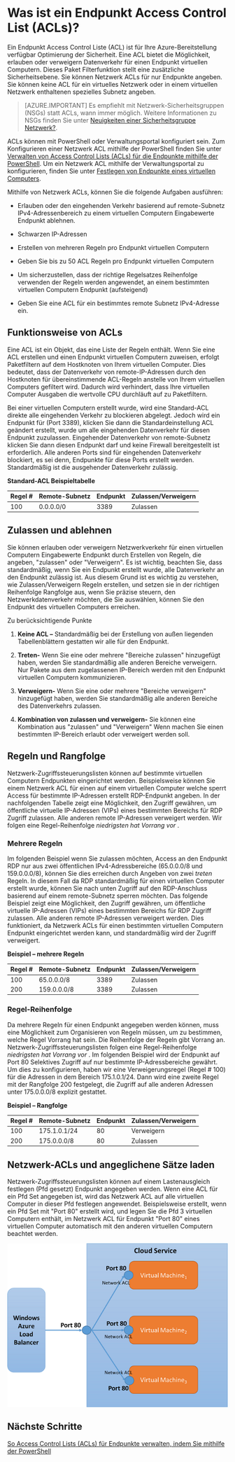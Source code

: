 <properties
   pageTitle="Was ist eine Network Access Control (ACL)?"
   description="Erfahren Sie mehr über ACLs"
   services="virtual-network"
   documentationCenter="na"
   authors="jimdial"
   manager="carmonm"
   editor="tysonn" />
<tags
   ms.service="virtual-network"
   ms.devlang="na"
   ms.topic="article"
   ms.tgt_pltfrm="na"
   ms.workload="infrastructure-services"
   ms.date="03/15/2016"
   ms.author="jdial" />

# <a name="what-is-an-endpoint-access-control-list-acls"></a>Was ist ein Endpunkt Access Control List (ACLs)?

Ein Endpunkt Access Control Liste (ACL) ist für Ihre Azure-Bereitstellung verfügbar Optimierung der Sicherheit. Eine ACL bietet die Möglichkeit, erlauben oder verweigern Datenverkehr für einen Endpunkt virtuellen Computern. Dieses Paket Filterfunktion stellt eine zusätzliche Sicherheitsebene. Sie können Netzwerk ACLs für nur Endpunkte angeben. Sie können keine ACL für ein virtuelles Netzwerk oder in einem virtuellen Netzwerk enthaltenen spezielles Subnetz angeben.

> [AZURE.IMPORTANT] Es empfiehlt mit Netzwerk-Sicherheitsgruppen (NSGs) statt ACLs, wann immer möglich. Weitere Informationen zu NSGs finden Sie unter [Neuigkeiten einer Sicherheitsgruppe Netzwerk?](virtual-networks-nsg.md).

ACLs können mit PowerShell oder Verwaltungsportal konfiguriert sein. Zum Konfigurieren einer Netzwerk ACL mithilfe der PowerShell finden Sie unter [Verwalten von Access Control Lists (ACLs) für die Endpunkte mithilfe der PowerShell](virtual-networks-acl-powershell.md). Um ein Netzwerk ACL mithilfe der Verwaltungsportal zu konfigurieren, finden Sie unter [Festlegen von Endpunkte eines virtuellen Computers](../virtual-machines/virtual-machines-windows-classic-setup-endpoints.md).

Mithilfe von Netzwerk ACLs, können Sie die folgende Aufgaben ausführen:

- Erlauben oder den eingehenden Verkehr basierend auf remote-Subnetz IPv4-Adressenbereich zu einem virtuellen Computern Eingabewerte Endpunkt ablehnen.

- Schwarzen IP-Adressen

- Erstellen von mehreren Regeln pro Endpunkt virtuellen Computern

- Geben Sie bis zu 50 ACL Regeln pro Endpunkt virtuellen Computern

- Um sicherzustellen, dass der richtige Regelsatzes Reihenfolge verwenden der Regeln werden angewendet, an einem bestimmten virtuellen Computern Endpunkt (aufsteigend)

- Geben Sie eine ACL für ein bestimmtes remote Subnetz IPv4-Adresse ein.

## <a name="how-acls-work"></a>Funktionsweise von ACLs

Eine ACL ist ein Objekt, das eine Liste der Regeln enthält. Wenn Sie eine ACL erstellen und einen Endpunkt virtuellen Computern zuweisen, erfolgt Paketfiltern auf dem Hostknoten von Ihrem virtuellen Computer. Dies bedeutet, dass der Datenverkehr von remote-IP-Adressen durch den Hostknoten für übereinstimmende ACL-Regeln anstelle von Ihrem virtuellen Computers gefiltert wird. Dadurch wird verhindert, dass Ihre virtuellen Computer Ausgaben die wertvolle CPU durchläuft auf zu Paketfiltern.

Bei einer virtuellen Computern erstellt wurde, wird eine Standard-ACL direkte alle eingehenden Verkehr zu blockieren abgelegt. Jedoch wird ein Endpunkt für (Port 3389), klicken Sie dann die Standardeinstellung ACL geändert erstellt, wurde um alle eingehenden Datenverkehr für diesen Endpunkt zuzulassen. Eingehender Datenverkehr von remote-Subnetz klicken Sie dann diesen Endpunkt darf und keine Firewall bereitgestellt ist erforderlich. Alle anderen Ports sind für eingehenden Datenverkehr blockiert, es sei denn, Endpunkte für diese Ports erstellt werden. Standardmäßig ist die ausgehender Datenverkehr zulässig.

**Standard-ACL Beispieltabelle**

| **Regel #** | **Remote-Subnetz** | **Endpunkt** | **Zulassen/Verweigern** |
|--------|---------------|----------|-------------|
| 100    | 0.0.0.0/0     | 3389     | Zulassen      |

## <a name="permit-and-deny"></a>Zulassen und ablehnen

Sie können erlauben oder verweigern Netzwerkverkehr für einen virtuellen Computern Eingabewerte Endpunkt durch Erstellen von Regeln, die angeben, "zulassen" oder "Verweigern". Es ist wichtig, beachten Sie, dass standardmäßig, wenn Sie ein Endpunkt erstellt wurde, alle Datenverkehr an den Endpunkt zulässig ist. Aus diesem Grund ist es wichtig zu verstehen, wie Zulassen/Verweigern Regeln erstellen, und setzen sie in der richtigen Reihenfolge Rangfolge aus, wenn Sie präzise steuern, den Netzwerkdatenverkehr möchten, die Sie auswählen, können Sie den Endpunkt des virtuellen Computers erreichen.

Zu berücksichtigende Punkte

1. **Keine ACL –** Standardmäßig bei der Erstellung von außen liegenden Tabellenblättern gestatten wir alle für den Endpunkt.

1. **Treten-** Wenn Sie eine oder mehrere "Bereiche zulassen" hinzugefügt haben, werden Sie standardmäßig alle anderen Bereiche verweigern. Nur Pakete aus dem zugelassenen IP-Bereich werden mit den Endpunkt virtuellen Computern kommunizieren.

1. **Verweigern-** Wenn Sie eine oder mehrere "Bereiche verweigern" hinzugefügt haben, werden Sie standardmäßig alle anderen Bereiche des Datenverkehrs zulassen.

1. **Kombination von zulassen und verweigern-** Sie können eine Kombination aus "zulassen" und "Verweigern" Wenn machen Sie einen bestimmten IP-Bereich erlaubt oder verweigert werden soll.

## <a name="rules-and-rule-precedence"></a>Regeln und Rangfolge

Netzwerk-Zugriffssteuerungslisten können auf bestimmte virtuellen Computern Endpunkten eingerichtet werden. Beispielsweise können Sie einem Netzwerk ACL für einen auf einem virtuellen Computer welche sperrt Access für bestimmte IP-Adressen erstellt RDP-Endpunkt angeben. In der nachfolgenden Tabelle zeigt eine Möglichkeit, den Zugriff gewähren, um öffentliche virtuelle IP-Adressen (VIPs) eines bestimmten Bereichs für RDP Zugriff zulassen. Alle anderen remote IP-Adressen verweigert werden. Wir folgen eine Regel-Reihenfolge *niedrigsten hat Vorrang vor* .

### <a name="multiple-rules"></a>Mehrere Regeln

Im folgenden Beispiel wenn Sie zulassen möchten, Access an den Endpunkt RDP nur aus zwei öffentlichen IPv4-Adressbereiche (65.0.0.0/8 und 159.0.0.0/8), können Sie dies erreichen durch Angeben von zwei *treten* Regeln. In diesem Fall da RDP standardmäßig für einen virtuellen Computer erstellt wurde, können Sie nach unten Zugriff auf den RDP-Anschluss basierend auf einem remote-Subnetz sperren möchten. Das folgende Beispiel zeigt eine Möglichkeit, den Zugriff gewähren, um öffentliche virtuelle IP-Adressen (VIPs) eines bestimmten Bereichs für RDP Zugriff zulassen. Alle anderen remote IP-Adressen verweigert werden. Dies funktioniert, da Netzwerk ACLs für einen bestimmten virtuellen Computern Endpunkt eingerichtet werden kann, und standardmäßig wird der Zugriff verweigert.

**Beispiel – mehrere Regeln**

| **Regel #** | **Remote-Subnetz** | **Endpunkt** | **Zulassen/Verweigern** |
|--------|---------------|----------|-------------|
| 100    | 65.0.0.0/8    | 3389     | Zulassen      |
| 200    | 159.0.0.0/8   | 3389     | Zulassen      |

### <a name="rule-order"></a>Regel-Reihenfolge

Da mehrere Regeln für einen Endpunkt angegeben werden können, muss eine Möglichkeit zum Organisieren von Regeln müssen, um zu bestimmen, welche Regel Vorrang hat sein. Die Reihenfolge der Regeln gibt Vorrang an. Netzwerk-Zugriffssteuerungslisten folgen eine Regel-Reihenfolge *niedrigsten hat Vorrang vor* . Im folgenden Beispiel wird der Endpunkt auf Port 80 Selektives Zugriff auf nur bestimmte IP-Adressbereiche gewährt. Um dies zu konfigurieren, haben wir eine Verweigerungsregel (Regel \# 100) für die Adressen in dem Bereich 175.1.0.1/24. Dann wird eine zweite Regel mit der Rangfolge 200 festgelegt, die Zugriff auf alle anderen Adressen unter 175.0.0.0/8 explizit gestattet.

**Beispiel – Rangfolge**

| **Regel #** | **Remote-Subnetz** | **Endpunkt** | **Zulassen/Verweigern** |
|--------|---------------|----------|-------------|
| 100    | 175.1.0.1/24  | 80       | Verweigern        |
| 200    | 175.0.0.0/8   | 80       | Zulassen      |

## <a name="network-acls-and-load-balanced-sets"></a>Netzwerk-ACLs und angeglichene Sätze laden

Netzwerk-Zugriffssteuerungslisten können auf einem Lastenausgleich festlegen (Pfd gesetzt) Endpunkt angegeben werden. Wenn eine ACL für ein Pfd Set angegeben ist, wird das Netzwerk ACL auf alle virtuellen Computer in dieser Pfd festlegen angewendet. Beispielsweise erstellt, wenn ein Pfd Set mit "Port 80" erstellt wird, und legen Sie die Pfd 3 virtuellen Computern enthält, im Netzwerk ACL für Endpunkt "Port 80" eines virtuellen Computer automatisch mit den anderen virtuellen Computern beachtet werden.

![Netzwerk-ACLs und angeglichene Sätze laden](./media/virtual-networks-acl/IC674733.png)

## <a name="next-steps"></a>Nächste Schritte

[So Access Control Lists (ACLs) für Endpunkte verwalten, indem Sie mithilfe der PowerShell](virtual-networks-acl-powershell.md)
